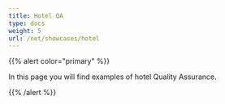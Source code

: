 ```yaml
---
title: Hotel QA 
type: docs
weight: 5
url: /net/showcases/hotel
---
```


{{% alert color="primary" %}} 

In this page you will find examples of hotel Quality Assurance.

{{% /alert %}}